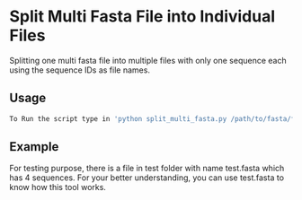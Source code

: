 # Split Multi Fasta File into Individual Files

Splitting one multi fasta file into multiple files with only one sequence each using the sequence IDs as file names.

## Usage
```bash
To Run the script type in 'python split_multi_fasta.py /path/to/fasta/file'
```
## Example

For testing purpose, there is a file in test folder with name test.fasta which has 4 sequences. For your better understanding, you can use test.fasta to know how this tool works.
